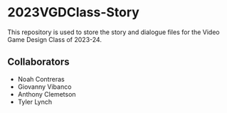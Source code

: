 # 2023VGDClass-Story
This repository is used to store the story and dialogue files for the Video Game Design Class of 2023-24.

## Collaborators
- Noah Contreras
- Giovanny Vibanco
- Anthony Clemetson
- Tyler Lynch

